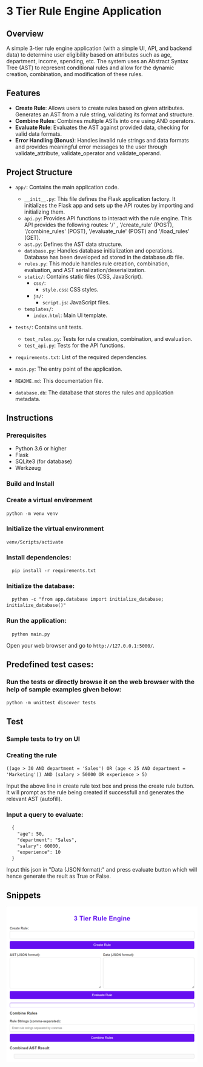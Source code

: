 # 3 Tier Rule Engine Application

## Overview
A simple 3-tier rule engine application (with a simple UI, API, and backend data) to determine user eligibility based on attributes such as age, department, income, spending, etc. The system uses an Abstract Syntax Tree (AST) to represent conditional rules and allow for the dynamic creation, combination, and modification of these rules.

## Features
  - **Create Rule**: Allows users to create rules based on given attributes. Generates an AST from a rule string, validating its format and structure.
  - **Combine Rules**: Combines multiple ASTs into one using AND operators.
  - **Evaluate Rule**: Evaluates the AST against provided data, checking for valid data formats.
  - **Error Handling (Bonus)**: Handles invalid rule strings and data formats and provides meaningful error messages to the user through validate_attribute, validate_operator and validate_operand.


## Project Structure
- `app/`: Contains the main application code.
  - `__init__.py`: This file defines the Flask application factory. It initializes the Flask app and sets up the API routes by importing and initializing them.
  - `api.py`: Provides API functions to interact with the rule engine. This API provides the following routes: '/' , '/create_rule' (POST), '/combine_rules' (POST), '/evaluate_rule' (POST) and '/load_rules' (GET).
  - `ast.py`: Defines the AST data structure.
  - `database.py`: Handles database initialization and operations. Database has been developed ad stored in the database.db file.
  - `rules.py`: This module handles rule creation, combination, evaluation, and AST serialization/deserialization.
  - `static/`: Contains static files (CSS, JavaScript).
    - `css/`: 
      - `style.css`: CSS styles.
    - `js/`:
      - `script.js`: JavaScript files.
  - `templates/`:
      - `index.html`: Main UI template.
  
- `tests/`: Contains unit tests.
  - `test_rules.py`: Tests for rule creation, combination, and evaluation.
  - `test_api.py`: Tests for the API functions.
- `requirements.txt`: List of the required dependencies.
- `main.py`: The entry point of the application.
- `README.md`: This documentation file.
- `database.db`: The database that stores the rules and application metadata.


## Instructions

  ### Prerequisites
  - Python 3.6 or higher
  - Flask
  - SQLite3 (for database)
  - Werkzeug


  ### Build and Install
  ###  Create a virtual environment 
    python -m venv venv
  ### Initialize the virtual environment 
    venv/Scripts/activate
  ### Install dependencies:
      pip install -r requirements.txt
  ### Initialize the database:
      python -c "from app.database import initialize_database; initialize_database()"
  ### Run the application:
      python main.py
  Open your web browser and go to `http://127.0.0.1:5000/`.


## Predefined test cases:
### Run the tests or directly browse it on the web browser with the help of sample examples given below:
    python -m unittest discover tests

## Test
### Sample tests to try on UI
  ### Creating the rule
    ((age > 30 AND department = 'Sales') OR (age < 25 AND department = 'Marketing')) AND (salary > 50000 OR experience > 5)

  Input the above line in create rule text box and press the create rule button. It will prompt as the rule being created if successfull and generates the relevant AST (autofill).

  ### Input a query to evaluate:
      {
        "age": 50,
        "department": "Sales",
        "salary": 60000,
        "experience": 10
      }

  Input this json in "Data (JSON format):" and press evaluate button which will hence generate the reult as True or False.

## Snippets
![Basic UI](\screenshots\UI.png)
